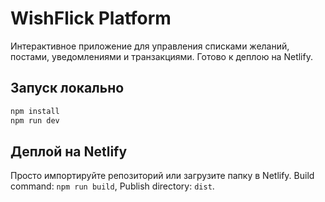 # WishFlick Platform

Интерактивное приложение для управления списками желаний, постами, уведомлениями и транзакциями. Готово к деплою на Netlify.

## Запуск локально

```bash
npm install
npm run dev
```

## Деплой на Netlify
Просто импортируйте репозиторий или загрузите папку в Netlify. Build command: `npm run build`, Publish directory: `dist`.
